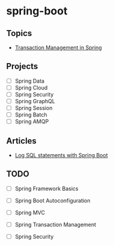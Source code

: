 # spring-boot

## Topics

- [Transaction Management in Spring](spring-transaction-management)

## Projects

- [ ] Spring Data
- [ ] Spring Cloud
- [ ] Spring Security
- [ ] Spring GraphQL
- [ ] Spring Session
- [ ] Spring Batch
- [ ] Spring AMQP

## Articles

- [Log SQL statements with Spring Boot](https://vladmihalcea.com/log-sql-spring-boot/)

## TODO

- [ ] Spring Framework Basics
- [ ] Spring Boot Autoconfiguration
- [ ] Spring MVC
- [ ] Spring Transaction Management
- [ ] Spring Security

